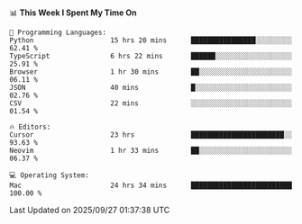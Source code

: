 <!--START_SECTION:waka-->
📊 **This Week I Spent My Time On** 

```text
💬 Programming Languages: 
Python                   15 hrs 20 mins      ████████████████░░░░░░░░░   62.41 % 
TypeScript               6 hrs 22 mins       ██████░░░░░░░░░░░░░░░░░░░   25.91 % 
Browser                  1 hr 30 mins        ██░░░░░░░░░░░░░░░░░░░░░░░   06.11 % 
JSON                     40 mins             █░░░░░░░░░░░░░░░░░░░░░░░░   02.76 % 
CSV                      22 mins             ░░░░░░░░░░░░░░░░░░░░░░░░░   01.54 % 

🔥 Editors: 
Cursor                   23 hrs              ███████████████████████░░   93.63 % 
Neovim                   1 hr 33 mins        ██░░░░░░░░░░░░░░░░░░░░░░░   06.37 % 

💻 Operating System: 
Mac                      24 hrs 34 mins      █████████████████████████   100.00 % 
```


 Last Updated on 2025/09/27 01:37:38 UTC
<!--END_SECTION:waka-->
